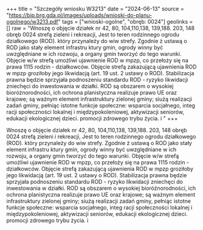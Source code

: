 +++
title = "Szczegóły wniosku W3213"
date = "2024-06-13"
source = "https://bip.brg.gda.pl/images/uploads/wnioski-do-planu-ogolnego/w3213.pdf"
tags = ["wnioski-ogolne", "obręb: 0024"]
geolinks = []
raw = "Wnoszę o objęcie działek nr 42, 80, 104,110,138, 139,188. 203, 148 obręb 0024 strefą zieleni i rekreacji, Jest to teren rodzinnego ogrodu działkowego (ROD). który przynależy do wiw strefy. Zgodnie ż ustawą o ROD jako stały element infrastru ktury gmin, ogrody winny być uwzględniane w ich rozwoju, a organy gmin tworzyć do tego warunki. Objęcie w/w strefą umożliwi ujawnienie ROD w mpzp, co przełoży się na prawa 1115 rodzin - działkowców. Objęcie strefą zakazującą ujawnienia ROD w mpzp  groziłoby jego likwidacją (art. 19 ust. 2 ustawy o ROD). Stabilizacja prawna będzie sprzyjała podnoszeniu standardu ROD - ryzyko likwidacji zniechęci do inwestowania w działki. ROD są obszarem o wysokiej bioróżnorodności, ich ochrona planistyczna realizuje prawo UE oraz krajowe; są ważnym element infrastruktury zielonej gminy; siużą realizacji zadań gminy, pełniąc istotne funkcje społeczne: wsparcia socjałnego, integ racji społeczności lokalnej i międzypokoleniowej, aktywizacji seniorów, edukacji ekologicznej dzieci. promocji zdrowego trybu życia. i "
+++

Wnoszę o objęcie działek nr 42, 80, 104,110,138, 139,188. 203, 148 obręb 0024 strefą zieleni i
rekreacji, Jest to teren rodzinnego ogrodu działkowego (ROD). który przynależy do wiw strefy. Zgodnie
ż ustawą o ROD jako stały element infrastru ktury gmin, ogrody winny być uwzględniane w ich rozwoju,
a organy gmin tworzyć do tego warunki. Objęcie w/w strefą umożliwi ujawnienie ROD w mpzp, co
przełoży się na prawa 1115 rodzin - działkowców. Objęcie strefą zakazującą ujawnienia ROD w mpzp
 groziłoby jego likwidacją (art. 19 ust. 2 ustawy o ROD). Stabilizacja prawna będzie sprzyjała podnoszeniu
standardu ROD - ryzyko likwidacji zniechęci do inwestowania w działki. ROD są obszarem o wysokiej
bioróżnorodności, ich ochrona planistyczna realizuje prawo UE oraz krajowe; są ważnym element
infrastruktury zielonej gminy; siużą realizacji zadań gminy, pełniąc istotne funkcje społeczne: wsparcia
socjałnego, integ racji społeczności lokalnej i międzypokoleniowej, aktywizacji seniorów, edukacji
ekologicznej dzieci. promocji zdrowego trybu życia.
i 


